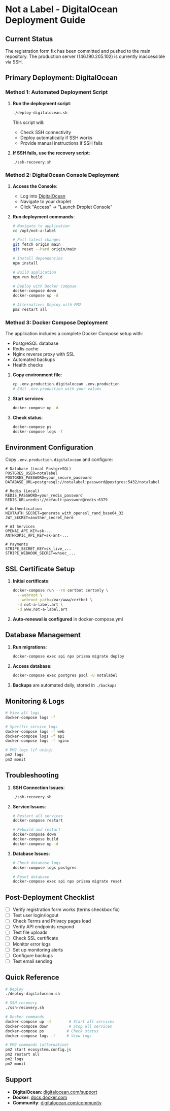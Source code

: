 # Not a Label - DigitalOcean Deployment Guide

## Current Status

The registration form fix has been committed and pushed to the main repository. The production server (146.190.205.102) is currently inaccessible via SSH.

## Primary Deployment: DigitalOcean

### Method 1: Automated Deployment Script

1. **Run the deployment script**:
   ```bash
   ./deploy-digitalocean.sh
   ```

   This script will:
   - Check SSH connectivity
   - Deploy automatically if SSH works
   - Provide manual instructions if SSH fails

2. **If SSH fails, use the recovery script**:
   ```bash
   ./ssh-recovery.sh
   ```

### Method 2: DigitalOcean Console Deployment

1. **Access the Console**:
   - Log into [DigitalOcean](https://cloud.digitalocean.com)
   - Navigate to your droplet
   - Click "Access" → "Launch Droplet Console"

2. **Run deployment commands**:
   ```bash
   # Navigate to application
   cd /opt/not-a-label

   # Pull latest changes
   git fetch origin main
   git reset --hard origin/main

   # Install dependencies
   npm install

   # Build application
   npm run build

   # Deploy with Docker Compose
   docker-compose down
   docker-compose up -d

   # Alternative: Deploy with PM2
   pm2 restart all
   ```

### Method 3: Docker Compose Deployment

The application includes a complete Docker Compose setup with:
- PostgreSQL database
- Redis cache
- Nginx reverse proxy with SSL
- Automated backups
- Health checks

1. **Copy environment file**:
   ```bash
   cp .env.production.digitalocean .env.production
   # Edit .env.production with your values
   ```

2. **Start services**:
   ```bash
   docker-compose up -d
   ```

3. **Check status**:
   ```bash
   docker-compose ps
   docker-compose logs -f
   ```

## Environment Configuration

Copy `.env.production.digitalocean` and configure:

```env
# Database (Local PostgreSQL)
POSTGRES_USER=notalabel
POSTGRES_PASSWORD=your_secure_password
DATABASE_URL=postgresql://notalabel:password@postgres:5432/notalabel

# Redis (Local)
REDIS_PASSWORD=your_redis_password
REDIS_URL=redis://default:password@redis:6379

# Authentication
NEXTAUTH_SECRET=generate_with_openssl_rand_base64_32
JWT_SECRET=another_secret_here

# AI Services
OPENAI_API_KEY=sk-...
ANTHROPIC_API_KEY=sk-ant-...

# Payments
STRIPE_SECRET_KEY=sk_live_...
STRIPE_WEBHOOK_SECRET=whsec_...
```

## SSL Certificate Setup

1. **Initial certificate**:
   ```bash
   docker-compose run --rm certbot certonly \
     --webroot \
     --webroot-path=/var/www/certbot \
     -d not-a-label.art \
     -d www.not-a-label.art
   ```

2. **Auto-renewal is configured** in docker-compose.yml

## Database Management

1. **Run migrations**:
   ```bash
   docker-compose exec api npx prisma migrate deploy
   ```

2. **Access database**:
   ```bash
   docker-compose exec postgres psql -U notalabel
   ```

3. **Backups** are automated daily, stored in `./backups`

## Monitoring & Logs

```bash
# View all logs
docker-compose logs -f

# Specific service logs
docker-compose logs -f web
docker-compose logs -f api
docker-compose logs -f nginx

# PM2 logs (if using)
pm2 logs
pm2 monit
```

## Troubleshooting

1. **SSH Connection Issues**:
   ```bash
   ./ssh-recovery.sh
   ```

2. **Service Issues**:
   ```bash
   # Restart all services
   docker-compose restart

   # Rebuild and restart
   docker-compose down
   docker-compose build
   docker-compose up -d
   ```

3. **Database Issues**:
   ```bash
   # Check database logs
   docker-compose logs postgres

   # Reset database
   docker-compose exec api npx prisma migrate reset
   ```

## Post-Deployment Checklist

- [ ] Verify registration form works (terms checkbox fix)
- [ ] Test user login/logout
- [ ] Check Terms and Privacy pages load
- [ ] Verify API endpoints respond
- [ ] Test file uploads
- [ ] Check SSL certificate
- [ ] Monitor error logs
- [ ] Set up monitoring alerts
- [ ] Configure backups
- [ ] Test email sending

## Quick Reference

```bash
# Deploy
./deploy-digitalocean.sh

# SSH recovery
./ssh-recovery.sh

# Docker commands
docker-compose up -d        # Start all services
docker-compose down         # Stop all services
docker-compose ps          # Check status
docker-compose logs -f     # View logs

# PM2 commands (alternative)
pm2 start ecosystem.config.js
pm2 restart all
pm2 logs
pm2 monit
```

## Support

- **DigitalOcean**: [digitalocean.com/support](https://digitalocean.com/support)
- **Docker**: [docs.docker.com](https://docs.docker.com)
- **Community**: [digitalocean.com/community](https://digitalocean.com/community)